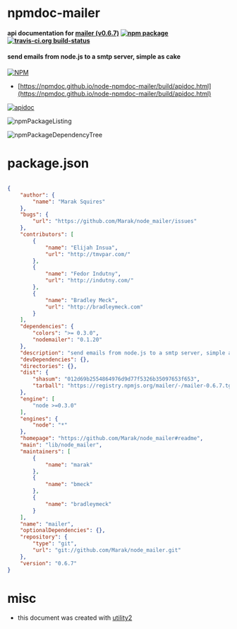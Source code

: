 # npmdoc-mailer

#### api documentation for  [mailer (v0.6.7)](https://github.com/Marak/node_mailer#readme)  [![npm package](https://img.shields.io/npm/v/npmdoc-mailer.svg?style=flat-square)](https://www.npmjs.org/package/npmdoc-mailer) [![travis-ci.org build-status](https://api.travis-ci.org/npmdoc/node-npmdoc-mailer.svg)](https://travis-ci.org/npmdoc/node-npmdoc-mailer)

#### send emails from node.js to a smtp server, simple as cake

[![NPM](https://nodei.co/npm/mailer.png?downloads=true&downloadRank=true&stars=true)](https://www.npmjs.com/package/mailer)

- [https://npmdoc.github.io/node-npmdoc-mailer/build/apidoc.html](https://npmdoc.github.io/node-npmdoc-mailer/build/apidoc.html)

[![apidoc](https://npmdoc.github.io/node-npmdoc-mailer/build/screenCapture.buildCi.browser.%252Ftmp%252Fbuild%252Fapidoc.html.png)](https://npmdoc.github.io/node-npmdoc-mailer/build/apidoc.html)

![npmPackageListing](https://npmdoc.github.io/node-npmdoc-mailer/build/screenCapture.npmPackageListing.svg)

![npmPackageDependencyTree](https://npmdoc.github.io/node-npmdoc-mailer/build/screenCapture.npmPackageDependencyTree.svg)



# package.json

```json

{
    "author": {
        "name": "Marak Squires"
    },
    "bugs": {
        "url": "https://github.com/Marak/node_mailer/issues"
    },
    "contributors": [
        {
            "name": "Elijah Insua",
            "url": "http://tmvpar.com/"
        },
        {
            "name": "Fedor Indutny",
            "url": "http://indutny.com/"
        },
        {
            "name": "Bradley Meck",
            "url": "http://bradleymeck.com"
        }
    ],
    "dependencies": {
        "colors": ">= 0.3.0",
        "nodemailer": "0.1.20"
    },
    "description": "send emails from node.js to a smtp server, simple as cake",
    "devDependencies": {},
    "directories": {},
    "dist": {
        "shasum": "012d69b2554864976d9d77f5326b35097653f653",
        "tarball": "https://registry.npmjs.org/mailer/-/mailer-0.6.7.tgz"
    },
    "engine": [
        "node >=0.3.0"
    ],
    "engines": {
        "node": "*"
    },
    "homepage": "https://github.com/Marak/node_mailer#readme",
    "main": "lib/node_mailer",
    "maintainers": [
        {
            "name": "marak"
        },
        {
            "name": "bmeck"
        },
        {
            "name": "bradleymeck"
        }
    ],
    "name": "mailer",
    "optionalDependencies": {},
    "repository": {
        "type": "git",
        "url": "git://github.com/Marak/node_mailer.git"
    },
    "version": "0.6.7"
}
```



# misc
- this document was created with [utility2](https://github.com/kaizhu256/node-utility2)
